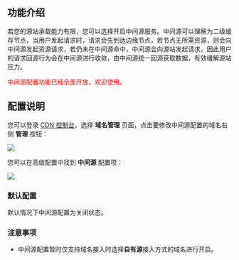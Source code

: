 ## 功能介绍

若您的源站承载能力有限，您可以选择开启中间源服务。中间源可以理解为二级缓存节点，当用户发起请求时，请求会先到达边缘节点，若节点无所需资源，则会向中间源发起资源请求，若仍未在中间源命中，中间源会向源站发起请求，因此用户的请求回源行为会在中间源进行收敛，由中间源统一回源获取数据，有效缓解源站压力。


<font color="red">中间源配置功能已经全面开放，欢迎使用。</font>



## 配置说明

您可以登录 [CDN 控制台](https://console.qcloud.com/cdn)，选择 **域名管理** 页面，点击要修改中间源配置的域名右侧 **管理** 按钮：

![](https://mc.qcloudimg.com/static/img/dbc107ff2d66739658661ec98b944111/1.png)

您可以在高级配置中找到 **中间源** 配置项：

![](https://mc.qcloudimg.com/static/img/d832f7c4cc962bd1f9289851e0d34853/image.png)



### 默认配置

默认情况下中间源配置为关闭状态。


### 注意事项
- 中间源配置暂时仅支持域名接入时选择**自有源**接入方式的域名进行开启。